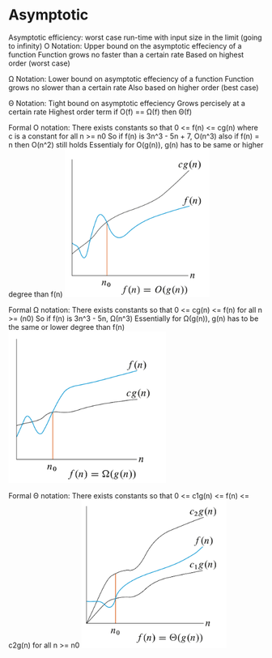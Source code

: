 # Asymptotic

Asymptotic efficiency: worst case run-time with input size in the limit (going to infinity)
O Notation: Upper bound on the asymptotic effeciency of a function
    Function grows no faster than a certain rate
    Based on highest order
    (worst case)

Ω Notation: Lower bound on asymptotic effeciency of a function
    Function grows no slower than a certain rate
    Also based on higher order
    (best case)

Θ Notation: Tight bound on asymptotic effeciency
    Grows percisely at a certain rate 
    Highest order term
    if O(f) == Ω(f) then Θ(f)


Formal O notation: There exists constants so that 0 <= f(n) <= cg(n) where c is a constant for all n >= n0
    So if f(n) is 3n^3 - 5n + 7, O(n^3) also if f(n) = n then O(n^2) still holds
    Essentialy for O(g(n)), g(n) has to be same or higher degree than f(n)
![Alt text](image-5.png)

Formal Ω notation: There exists constants so that 0 <= cg(n) <= f(n) for all n >= (n0)
    So if f(n) is 3n^3 - 5n, Ω(n^3)
    Essentially for Ω(g(n)), g(n) has to be the same or lower degree than f(n)
![Alt text](image-6.png)

Formal Θ notation: There exists constants so that 0 <= c1g(n) <= f(n) <= c2g(n) for all n >= n0
![Alt text](image-7.png)